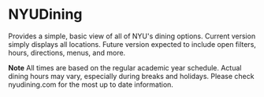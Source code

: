 # NYUDining
Provides a simple, basic view of all of NYU's dining options. Current version simply displays all locations.
Future version expected to include open filters, hours, directions, menus, and more.

**Note** All times are based on the regular academic year schedule. Actual dining hours may vary, especially during breaks and holidays. Please check nyudining.com for the most up to date information.